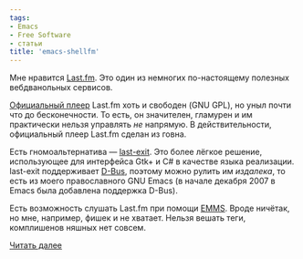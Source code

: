 ```yaml
---
tags:
- Emacs
- Free Software
- статьи
title: 'emacs-shellfm'
---
```


Мне нравится [Last.fm][]. Это один из немногих по-настоящему полезных
вебдванольных сервисов.

[Официальный плеер][] Last.fm хоть и свободен (GNU GPL), но уныл почти
что до бесконечности. То есть, он значителен, гламурен и им практически
нельзя управлять *не* напрямую. В действительности, официальный плеер
Last.fm сделан из говна.

Есть гномоальтернатива — [last-exit][]. Это более лёгкое решение,
использующее для интерфейса Gtk+ и C\# в качестве языка реализации.
last-exit поддерживает [D-Bus][], поэтому можно рулить им *издалека*, то
есть из моего православного GNU Emacs (в начале декабря 2007 в Emacs
была добавлена поддержка D-Bus).

Есть возможность слушать Last.fm при помощи [EMMS][]. Вроде ничётак, но
мне, например, фишек и не хватает. Нельзя вешать теги, комплишенов
няшных нет совсем.

[Читать далее][]

  [Last.fm]: /web/20090212200307/http://sphinx.net.ru:80/blog/entry/what-is-lastfm/
  [Официальный плеер]: https://web.archive.org/web/20090212200307/http://www.lastfm.ru/download/
  [last-exit]: https://web.archive.org/web/20090212200307/http://www.lastexit-player.org/index.php/Main_Page
  [D-Bus]: https://web.archive.org/web/20090212200307/http://www.freedesktop.org/wiki/Software/dbus
  [EMMS]: https://web.archive.org/web/20090212200307/http://www.gnu.org/software/emms
  [Читать далее]: /web/20090212200307/http://sphinx.net.ru:80/blog/entry/emacs-shellfm/